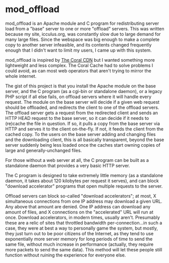 # mod_offload

mod_offload is an Apache module and C program for redistributing server load
from a "base" server to one or more "offload" servers. This was written
because my site, icculus.org, was constantly slow due to large demand for
many large files. Since the webspace was big enough to make a complete copy
to another server infeasible, and its contents changed frequently enough
that I didn't want to limit my users, I came up with this system.

mod_offload is inspired by [The Coral CDN](https://en.wikipedia.org/wiki/Coral_Content_Distribution_Network)
but I wanted something more lightweight and less complex. The Coral Cache
had to solve problems I could avoid, as can most web operators that aren't
trying to mirror the whole internet.

The gist of this project is that you install the Apache module on the base
server, and the C program (as a cgi-bin or standalone daemon), or a legacy PHP
script if all else fails, on offload servers where it will handle every
request. The module on the base server will decide if a given web request
should be offloaded, and redirects the client to one of the offload servers.
The offload server gets a request from the redirected client and sends an
HTTP HEAD request to the base server, so it can decide if it needs to
(re)cache the file in question. If so, it pulls a copy from the base server
via HTTP and serves it to the client on-the-fly. If not, it feeds the client
from the cached copy. To the users on the base server adding and changing
files and the downloading client, this is all basically transparent, beyond
the base server suddenly being less loaded once the caches start owning
copies of large and generally-unchanged files.

For those without a web server at all, the C program can be built as a
standalone daemon that provides a very basic HTTP server.

The C program is designed to take extremely little memory (as a standalone
daemon, it takes about 120 kilobytes per request it serves), and can block
"download accelerator" programs that open multiple requests to the server.

Offload servers can block so-called "download accelerators"; at most, X
simultaneous connections from one IP address may download a given URL.
Any above that amount are denied. One IP address can download any amount
of files, and X connections on the "accelerated" URL will run at once.
Download accelerators, in modern times, usually aren't. Presumably these
are a relic of sites that throttled bandwidth per-connection...in such a
case, they were at best a way to personally game the system, but mostly,
they just turn out to be poor citizens of the Internet, as they tend to use
exponentially more server memory for long periods of time to send the same
file, without much increase in performance (actually, they require more
packets to send the same data). This method will let these people still
function without ruining the experience for everyone else.

